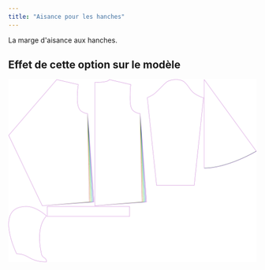 ```yaml
---
title: "Aisance pour les hanches"
---
```


La marge d'aisance aux hanches.

## Effet de cette option sur le modèle

![Cette image montre l'effet de cette option en superposant plusieurs variantes qui ont une valeur différente pour cette option](yuri_hipsease_sample.svg "Effet de cette option sur le modèle")
